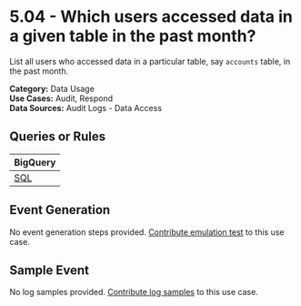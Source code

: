 # 5.04 - Which users accessed data in a given table in the past month?
List all users who accessed data in a particular table, say `accounts` table, in the past month.


**Category:** Data Usage
</br>
**Use Cases:** Audit, Respond
</br>
**Data Sources:** Audit Logs - Data Access
</br>

## Queries or Rules
BigQuery |
--- |
[SQL](../../sql/5_04_users_who_accessed_data_in_table.sql) |

## Event Generation
No event generation steps provided. [Contribute emulation test](../../CONTRIBUTING.md) to this use case.

## Sample Event
No log samples provided. [Contribute log samples](../../CONTRIBUTING.md) to this use case.

